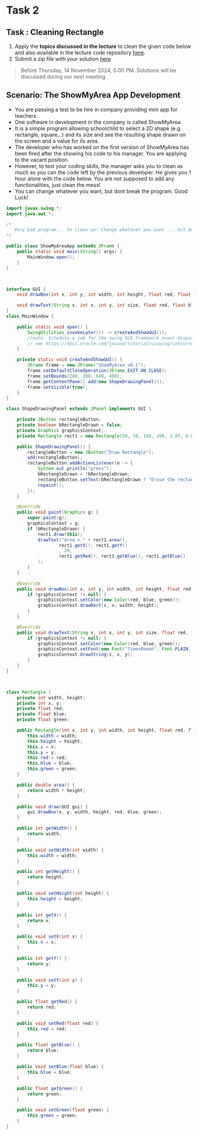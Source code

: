 # Task 2
## Task : Cleaning Rectangle
1. Apply the **topics discussed in the lecture** to clean the given code below
and also available in the lecture code repository [here](https://gitlab2.informatik.uni-wuerzburg.de/hci/students/software-quality/ws24/ws-24-software-quality-code-for-students/-/blob/main/java/src/edu/sq/w05/cleaningcodepractice/tasks/task2/showmyarea/verybad/ShowMyAreaApp.java).
2. Submit a zip file with your solution [here](https://wuecampus.uni-wuerzburg.de/moodle/mod/assign/view.php?id=3179619)
>Before Thursday, 14 November 2024, 5:00 PM. Solutions will be discussed during our next meeting
## Scenario: The ShowMyArea App Development
- You are passing a test to be hire in company providing mini app for teachers.
- One software in development in the company is called ShowMyArea.
- It is a simple program allowing schoolchild
to select a 2D shape (e.g. rectangle, square,..) and its size
and see the resulting shape drawn on the screen and a value for its area.
- The developer who has worked on the first version of ShowMyArea has been fired after the showing his code to his manager.
You are applying to the vacant position.
- However, to test your coding skills, the manager asks you to clean as much as you can the code left by the previous developer.
He gives you 1 hour alone with the code below.
You are not supposed to add any functionalities, just clean the mess!
- You can change whatever you want, but dont break the program. Good Luck!

```java
import javax.swing.*;
import java.awt.*;

/*
   Very bad program... to clean up! Change whatever you want ... but dont break it
*/

public class ShowMyAreaApp extends JFrame {
    public static void main(String[] args) {
        MainWindow.open();
    }
}



interface GUI {
    void drawBox(int x, int y, int width, int height, float red, float blue, float green);

    void drawText(String s, int x, int y, int size, float red, float blue, float green);
}
class MainWindow {

    public static void open() {
        SwingUtilities.invokeLater(() -> createAndShowGUI());
        //note: Schedule a job for the swing GUI framework event-dispatching thread:
        // see https://docs.oracle.com/javase/tutorial/uiswing/concurrency/initial.html
    }

    private static void createAndShowGUI() {
        JFrame frame = new JFrame("ShowMyArea v0.1");
        frame.setDefaultCloseOperation(JFrame.EXIT_ON_CLOSE);
        frame.setBounds(200, 200, 640, 480);
        frame.getContentPane().add(new ShapeDrawingPanel());
        frame.setVisible(true);
    }
}

class ShapeDrawingPanel extends JPanel implements GUI {

    private JButton rectangleButton;
    private boolean bRectangleDrawn = false;
    private Graphics graphicsContext;
    private Rectangle rect1 = new Rectangle(50, 50, 100, 200, 1.0f, 0.0f, 0.0f);

    public ShapeDrawingPanel() {
        rectangleButton = new JButton("Draw Rectangle");
        add(rectangleButton);
        rectangleButton.addActionListener(e -> {
            System.out.println("press");
            bRectangleDrawn = !bRectangleDrawn;
            rectangleButton.setText(bRectangleDrawn ? "Erase the rectangle" : "Draw a rectangle");
            repaint();
        });
    }

    @Override
    public void paint(Graphics g) {
        super.paint(g);
        graphicsContext = g;
        if (bRectangleDrawn) {
            rect1.draw(this);
            drawText("Area = " + rect1.area(),
                    rect1.getX(), rect1.getY()
                    , 20,
                    rect1.getRed(), rect1.getBlue(), rect1.getBlue()
            );
        }
    }

    @Override
    public void drawBox(int x, int y, int width, int height, float red, float blue, float green) {
        if (graphicsContext != null) {
            graphicsContext.setColor(new Color(red, blue, green));
            graphicsContext.drawRect(x, x, width, height);
        }
    }

    @Override
    public void drawText(String s, int x, int y, int size, float red, float blue, float green) {
        if (graphicsContext != null) {
            graphicsContext.setColor(new Color(red, blue, green));
            graphicsContext.setFont(new Font("TimesRoman", Font.PLAIN, size));
            graphicsContext.drawString(s, x, y);
        }
    }
}



class Rectangle {
    private int width, height;
    private int x, y;
    private float red;
    private float blue;
    private float green;

    public Rectangle(int x, int y, int width, int height, float red, float blue, float green) {
        this.width = width;
        this.height = height;
        this.x = x;
        this.y = y;
        this.red = red;
        this.blue = blue;
        this.green = green;
    }

    public double area() {
        return width * height;
    }

    public void draw(GUI gui) {
        gui.drawBox(x, y, width, height, red, blue, green);
    }

    public int getWidth() {
        return width;
    }

    public void setWidth(int width) {
        this.width = width;
    }

    public int getHeight() {
        return height;
    }

    public void setHeight(int height) {
        this.height = height;
    }

    public int getX() {
        return x;
    }

    public void setX(int x) {
        this.x = x;
    }

    public int getY() {
        return y;
    }

    public void setY(int y) {
        this.y = y;
    }

    public float getRed() {
        return red;
    }

    public void setRed(float red) {
        this.red = red;
    }

    public float getBlue() {
        return blue;
    }

    public void setBlue(float blue) {
        this.blue = blue;
    }

    public float getGreen() {
        return green;
    }

    public void setGreen(float green) {
        this.green = green;
    }
}
```